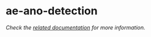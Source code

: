 # ae-ano-detection

_Check the [related documentation](https://swiss-ai-center.github.io/swiss-ai-center/reference/ae-ano-detection) for more information._
